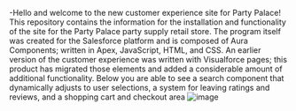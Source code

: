   -Hello and welcome to the new customer experience site for Party Palace! This repository contains the information for the installation and functionality of the site for the Party Palace party supply retail store. The program itself was created for the Salesforce platform and is composed of Aura Components; written in Apex, JavaScript, HTML, and CSS. An earlier version of the customer experience was written with Visualforce pages; this product has migrated those elements and added a considerable amount of additional functionality. Below you are able to see a search component that dynamically adjusts to user selections, a system for leaving ratings and reviews, and a shopping cart and checkout area
![image](https://user-images.githubusercontent.com/43973882/119163121-f6a1b280-ba0f-11eb-8cea-a923952bd34d.png)
  
  
